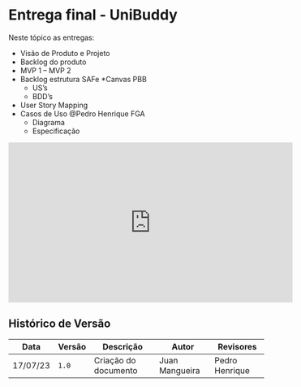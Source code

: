 # Entrega final - UniBuddy
Neste tópico as entregas:

* Visão de Produto e Projeto 
* Backlog do produto
* MVP 1 – MVP 2
* Backlog estrutura SAFe
*Canvas PBB
    * US’s
    * BDD’s
* User Story Mapping
* Casos de Uso @Pedro Henrique FGA 
    * Diagrama
    * Especificação

<iframe width="560" height="315" src="https://www.youtube.com/embed/9KZCK9GKC3g" title="YouTube video player" frameborder="0" allow="accelerometer; autoplay; clipboard-write; encrypted-media; gyroscope; picture-in-picture; web-share" allowfullscreen></iframe>

## Histórico de Versão

Data | Versão | Descrição | Autor | Revisores
---- | ------ | --------- | ----- | ---------
17/07/23 | `1.0` | Criação do documento | Juan Mangueira | Pedro Henrique